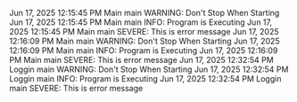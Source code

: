 Jun 17, 2025 12:15:45 PM Main main
WARNING: Don't Stop When Starting
Jun 17, 2025 12:15:45 PM Main main
INFO: Program is Executing
Jun 17, 2025 12:15:45 PM Main main
SEVERE: This is error message
Jun 17, 2025 12:16:09 PM Main main
WARNING: Don't Stop When Starting
Jun 17, 2025 12:16:09 PM Main main
INFO: Program is Executing
Jun 17, 2025 12:16:09 PM Main main
SEVERE: This is error message
Jun 17, 2025 12:32:54 PM Loggin main
WARNING: Don't Stop When Starting
Jun 17, 2025 12:32:54 PM Loggin main
INFO: Program is Executing
Jun 17, 2025 12:32:54 PM Loggin main
SEVERE: This is error message
